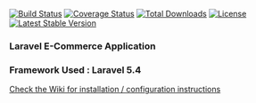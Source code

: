 [![Build Status](https://travis-ci.org/jsdecena/laracom.svg?branch=master)](https://travis-ci.org/jsdecena/laracom) [![Coverage Status](https://coveralls.io/repos/github/jsdecena/laracom/badge.svg?branch=master)](https://coveralls.io/github/jsdecena/laracom?branch=master) [![Total Downloads](https://poser.pugx.org/jsdecena/laracom/downloads)](https://packagist.org/packages/jsdecena/laracom) [![License](https://poser.pugx.org/jsdecena/laracom/license)](https://packagist.org/packages/jsdecena/laracom) [![Latest Stable Version](https://poser.pugx.org/jsdecena/laracom/version)](https://packagist.org/packages/jsdecena/laracom)

### Laravel E-Commerce Application

### Framework Used : Laravel 5.4

[Check the Wiki for installation / configuration instructions](https://github.com/jsdecena/laracom/wiki)
